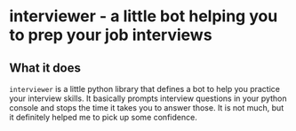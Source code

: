 # interviewer - a little bot helping you to prep your job interviews

## What it does
<code>interviewer</code> is a little python library that defines a bot to help you 
practice your interview skills. It basically prompts interview questions in your 
python console and stops the time it takes you to answer those. It is not much, 
but it definitely helped me to pick up some confidence.